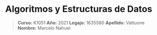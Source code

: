 # Algoritmos y Estructuras de Datos
> **Curso:** K1051
> **Año:** 2021
> **Legajo:** 1635580
> **Apellido:** Vattuone
> **Nombre:** Marcelo Nahuel
